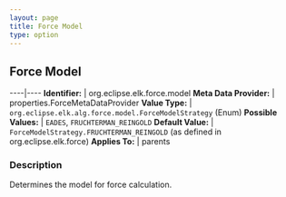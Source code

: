 ```yaml
---
layout: page
title: Force Model
type: option
---
```

## Force Model

----|----
**Identifier:** | org.eclipse.elk.force.model
**Meta Data Provider:** | properties.ForceMetaDataProvider
**Value Type:** | `org.eclipse.elk.alg.force.model.ForceModelStrategy` (Enum)
**Possible Values:** | `EADES`, `FRUCHTERMAN_REINGOLD`
**Default Value:** | `ForceModelStrategy.FRUCHTERMAN_REINGOLD` (as defined in org.eclipse.elk.force)
**Applies To:** | parents


### Description
Determines the model for force calculation.

